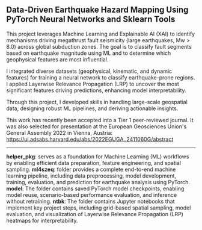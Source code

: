 ## Data-Driven Earthquake Hazard Mapping Using PyTorch Neural Networks and Sklearn Tools

This project leverages Machine Learning and Explainable AI (XAI) to identify mechanisms driving megathrust fault seismicity (large earthquakes, Mw > 8.0) across global subduction zones. The goal is to classify fault segments based on earthquake magnitude using ML and to determine which geophysical features are most influential.

I integrated diverse datasets (geophysical, kinematic, and dynamic features) for training a neural network to classify earthquake-prone regions. I applied Layerwise Relevance Propagation (LRP) to uncover the most significant features driving predictions, enhancing model interpretability.

Through this project, I developed skills in handling large-scale geospatial data, designing robust ML pipelines, and deriving actionable insights.

This work has recently been accepted into a Tier 1 peer-reviewed journal. It was also selected for presentation at the European Geosciences Union's General Assembly 2022 in Vienna, Austria: https://ui.adsabs.harvard.edu/abs/2022EGUGA..2411060G/abstract

--------------------------


**helper_pkg**: serves as a foundation for Machine Learning (ML) workflows by enabling efficient data preparation, feature engineering, and spatial sampling.
**ml4szeq**: folder provides a complete end-to-end machine learning pipeline, including data preprocessing, model development, training, evaluation, and prediction for earthquake analysis using PyTorch.
**model**: The folder contains saved PyTorch model checkpoints, enabling model reuse, scenario-based performance evaluation, and inference without retraining.
**ntbk**: The folder contains Jupyter notebooks that implement key project steps, including grid-based spatial sampling, model evaluation, and visualization of Layerwise Relevance Propagation (LRP) heatmaps for interpretability.
